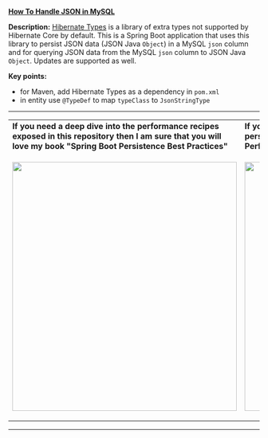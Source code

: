 **[How To Handle JSON in MySQL](https://github.com/AnghelLeonard/Hibernate-SpringBoot/tree/master/HibernateSpringBootJsonToMySQL)**

**Description:** [Hibernate Types](https://github.com/vladmihalcea/hibernate-types) is a library of extra types not supported by Hibernate Core by default. This is a Spring Boot application that uses this library to persist JSON data (JSON Java `Object`) in a MySQL `json` column and for querying JSON data from the MySQL `json` column to JSON Java `Object`. Updates are supported as well.

**Key points:**
- for Maven, add Hibernate Types as a dependency in `pom.xml`
- in entity use `@TypeDef` to map `typeClass` to `JsonStringType`

-----------------------------------------------------------------------------------------------------------------------    
<table>
     <tr><td><b>If you need a deep dive into the performance recipes exposed in this repository then I am sure that you will love my book "Spring Boot Persistence Best Practices"</b></td><td><b>If you need a hand of tips and illustrations of 100+ Java persistence performance issues then "Java Persistence Performance Illustrated Guide" is for you.</b></td></tr>
     <tr><td>
<a href="https://www.apress.com/us/book/9781484256251"><p align="left"><img src="https://github.com/AnghelLeonard/Hibernate-SpringBoot/blob/master/Spring%20Boot%20Persistence%20Best%20Practices.jpg" height="500" width="450"/></p></a>
</td><td>
<a href="https://leanpub.com/java-persistence-performance-illustrated-guide"><p align="right"><img src="https://github.com/AnghelLeonard/Hibernate-SpringBoot/blob/master/Java%20Persistence%20Performance%20Illustrated%20Guide.jpg" height="500" width="450"/></p></a>
</td></tr></table>

-----------------------------------------------------------------------------------------------------------------------    

